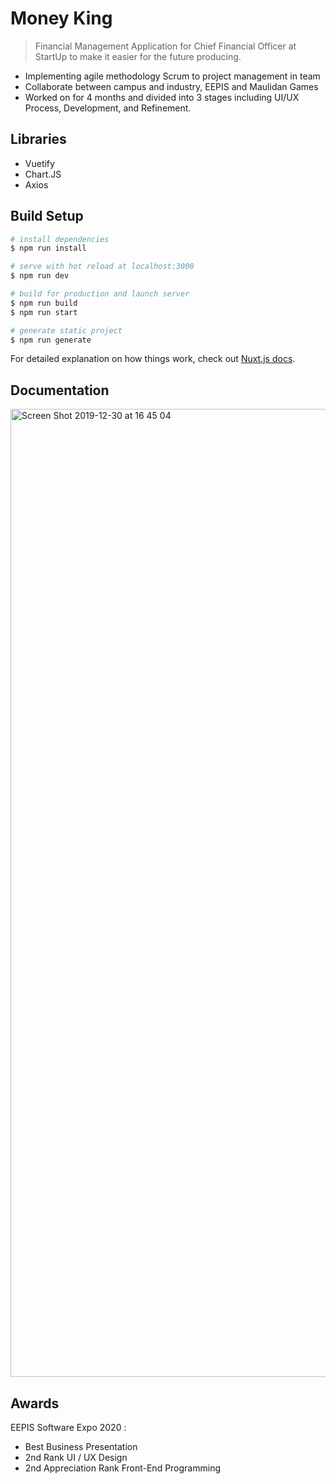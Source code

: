 # Money King

> Financial Management Application for Chief Financial Officer at StartUp to make it easier for the future producing.
- Implementing agile methodology Scrum to project management in team
- Collaborate between campus and industry, EEPIS and Maulidan Games
- Worked on for 4 months and divided into 3 stages including UI/UX Process, Development, and Refinement.

## Libraries
- Vuetify
- Chart.JS
- Axios

## Build Setup

``` bash
# install dependencies
$ npm run install

# serve with hot reload at localhost:3000
$ npm run dev

# build for production and launch server
$ npm run build
$ npm run start

# generate static project
$ npm run generate
```

For detailed explanation on how things work, check out [Nuxt.js docs](https://nuxtjs.org).
## Documentation
<img width="1549" alt="Screen Shot 2019-12-30 at 16 45 04" src="https://user-images.githubusercontent.com/49669018/71766057-65bb5b80-2f2e-11ea-853d-859764d46f5a.png">

## Awards
EEPIS Software Expo 2020 :
- Best Business Presentation
- 2nd Rank UI / UX Design
- 2nd Appreciation Rank Front-End Programming
